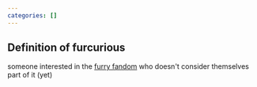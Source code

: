 ```yaml
---
categories: []
---
```

## Definition of furcurious

someone interested in the [furry fandom](./furry%20fandom) who doesn't consider themselves part of it (yet)
